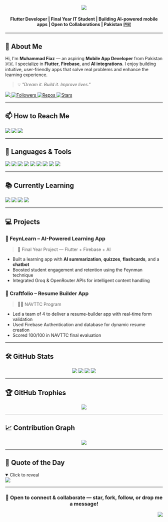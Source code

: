 <div id="top"></div>

<!-- HEADER CAPSULE -->
<p align="center">
  <img src="https://readme-typing-svg.herokuapp.com?font=Roboto&weight=500&size=40&pause=300&color=8A2BE2&center=true&vCenter=true&width=600&lines=Hi+%F0%9F%91%8B+I'm+Muhammad+Fiaz.;Mobile+App+Developer;Flutter+&+Firebase+Enthusiast;AI+Integration+Explorer;Welcome+to+my+GitHub+Profile!" />
</p>

<h4 align="center">
Flutter Developer | Final Year IT Student | Building AI-powered mobile apps | Open to Collaborations | Pakistan 🇵🇰
</h4>

---

## 👤 About Me

Hi, I'm <strong>Muhammad Fiaz</strong> — an aspiring <strong>Mobile App Developer</strong> from Pakistan 🇵🇰. I specialize in **Flutter**, **Firebase**, and **AI integrations**. I enjoy building intuitive, user-friendly apps that solve real problems and enhance the learning experience.

> 💡 *"Dream it. Build it. Improve lives."*

<div>
  <a href="https://visitorbadge.io/status?path=FiazJutt">
    <img src="https://api.visitorbadge.io/api/visitors?path=FiazJutt&label=Profile%20Views&countColor=%238A2BE2" />
  </a>
  <a href="https://github.com/FiazJutt">
    <img alt="Followers" src="https://img.shields.io/github/followers/FiazJutt?style=for-the-badge&color=%238A2BE2&logo=github&label=Followers">
  </a>
  <a href="https://github.com/FiazJutt?tab=repositories">
    <img alt="Repos" src="https://badges.strrl.dev/repos/FiazJutt?color=%238A2BE2&style=for-the-badge&label=Repos">
  </a>
  <a href="https://github.com/FiazJutt">
    <img alt="Stars" src="https://img.shields.io/github/stars/FiazJutt?style=for-the-badge&color=%238A2BE2&logo=github&label=Stars">
  </a>
</div>

---

## 📫 How to Reach Me

<div>
  <a href="mailto:fiazejaz786@gmail.com"><img src="https://img.shields.io/badge/Gmail-D14836?style=for-the-badge&logo=gmail&logoColor=white"/></a>
  <a href="https://www.linkedin.com/in/muhammadfiazdev"><img src="https://img.shields.io/badge/linkedin-%230077B5.svg?style=for-the-badge&logo=linkedin&logoColor=white"/></a>
  <a href="https://github.com/FiazJutt"><img src="https://img.shields.io/badge/github-%2324292e.svg?style=for-the-badge&logo=github&logoColor=white"/></a>
</div>

---

## 🧰 Languages & Tools

<div>
  <img src="https://img.shields.io/badge/Dart-0175C2?style=for-the-badge&logo=dart&logoColor=white"/>
  <img src="https://img.shields.io/badge/Flutter-02569B?style=for-the-badge&logo=flutter&logoColor=white"/>
  <img src="https://img.shields.io/badge/Firebase-FFCA28?style=for-the-badge&logo=firebase&logoColor=black"/>
  <img src="https://img.shields.io/badge/Java-007396?style=for-the-badge&logo=java&logoColor=white"/>
  <img src="https://img.shields.io/badge/Python-3776AB?style=for-the-badge&logo=python&logoColor=white"/>
  <img src="https://img.shields.io/badge/MySQL-4479A1?style=for-the-badge&logo=mysql&logoColor=white"/>
  <img src="https://img.shields.io/badge/Figma-F24E1E?style=for-the-badge&logo=figma&logoColor=white"/>
  <img src="https://img.shields.io/badge/Postman-FF6C37?style=for-the-badge&logo=postman&logoColor=white"/>
  <img src="https://img.shields.io/badge/REST%20APIs-000000?style=for-the-badge&logo=swagger&logoColor=white"/>
</div>

---

## 📚 Currently Learning

<div>
  <img src="https://img.shields.io/badge/TensorFlow%20Lite-FF6F00?style=for-the-badge&logo=tensorflow&logoColor=white"/>
  <img src="https://img.shields.io/badge/Groq-4A90E2?style=for-the-badge&logo=anthropic&logoColor=white"/>
  <img src="https://img.shields.io/badge/OpenRouter%20API-black?style=for-the-badge&logo=OpenAI&logoColor=white"/>
  <img src="https://img.shields.io/badge/LLamaIndex-00BFA6?style=for-the-badge&logoColor=white"/>
</div>

---

## 💻 Projects

### 🔹 FeynLearn – AI-Powered Learning App
> 🏫 Final Year Project — Flutter + Firebase + AI

- Built a learning app with **AI summarization**, **quizzes**, **flashcards**, and a **chatbot**
- Boosted student engagement and retention using the Feynman technique
- Integrated Groq & OpenRouter APIs for intelligent content handling

### 🔹 Craftfolio – Resume Builder App
> 🧑‍💼 NAVTTC Program

- Led a team of 4 to deliver a resume-builder app with real-time form validation
- Used Firebase Authentication and database for dynamic resume creation
- Scored 100/100 in NAVTTC final evaluation

---

## 🛠 GitHub Stats

<p align="center">
  <img src="https://github-readme-stats.vercel.app/api?username=FiazJutt&show_icons=true&include_all_commits=true&count_private=true&theme=midnight-purple"/>
  <img src="https://github-readme-stats.vercel.app/api?username=FiazJutt&show_icons=true&theme=midnight-purple"/>
  <img src="https://github-readme-streak-stats.herokuapp.com?user=FiazJutt&theme=midnight-purple"/>
  <img src="https://github-readme-stats.vercel.app/api/top-langs/?username=FiazJutt&layout=compact&theme=midnight-purple" />
</p>

---

## 🏆 GitHub Trophies

<p align="center">
  <img src="https://github-profile-trophy.vercel.app/?username=FiazJutt&theme=dracula&no-frame=false&no-bg=true&margin-w=10&margin-h=15" />
</p>

---

## 📈 Contribution Graph

<p align="center">
  <img src="https://github-readme-activity-graph.vercel.app/graph?username=FiazJutt&theme=tokyo-night&area=true&hide_border=false&custom_title=My%20GitHub%20Activity" />
</p>

---

## 🌟 Quote of the Day

<details open>
  <summary>Click to reveal</summary>
  <img src="https://quotes-github-readme.vercel.app/api?type=horizontal&theme=tokyonight" />
</details>


---

<h3 align="center">🤝 Open to connect & collaborate — star, fork, follow, or drop me a message!</h3>

<p align="right">
  <a href="#top">
    <img src="https://img.shields.io/badge/Back%20to%20Top%20⬆️-8A2BE2?style=for-the-badge&logoColor=white"/>
  </a>
</p>
